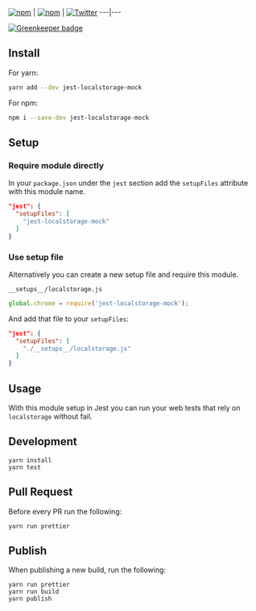 [![npm](https://img.shields.io/npm/v/jest-localstorage-mock.svg)](https://www.npmjs.com/package/jest-localstorage-mock) | [![npm](https://img.shields.io/npm/l/jest-localstorage-mock.svg)](https://github.com/clarkbw/jest-localstorage-mock/blob/master/LICENSE) | [![Twitter](https://img.shields.io/twitter/url/https/github.com/clarkbw/jest-localstorage-mock.svg?style=social)](https://twitter.com/intent/tweet?text=Wow:&url=%5Bobject%20Object%5D)
---|---

[![Greenkeeper badge](https://badges.greenkeeper.io/clarkbw/jest-localstorage-mock.svg)](https://greenkeeper.io/)

## Install

For yarn:

```bash
yarn add --dev jest-localstorage-mock
```

For npm:

```bash
npm i --save-dev jest-localstorage-mock
```

## Setup

### Require module directly

In your `package.json` under the `jest` section add the `setupFiles` attribute with this module name.

```json
"jest": {
  "setupFiles": [
    "jest-localstorage-mock"
  ]
}
```

### Use setup file

Alternatively you can create a new setup file and require this module.

`__setups__/localstorage.js`
```js
global.chrome = require('jest-localstorage-mock');
```

And add that file to your `setupFiles`:

```json
"jest": {
  "setupFiles": [
    "./__setups__/localstorage.js"
  ]
}
```

## Usage

With this module setup in Jest you can run your web tests that rely on `localstorage` without fail.

## Development

```
yarn install
yarn test
```

## Pull Request

Before every PR run the following:

```
yarn run prettier
```

## Publish

When publishing a new build, run the following:

```
yarn run prettier
yarn run build
yarn publish
```
